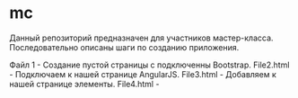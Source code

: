 # mc

Данный репозиторий предназначен для участников мастер-класса. Последовательно описаны шаги по созданию приложения.

Файл 1 - Создание пустой страницы с подключенны Bootstrap.
File2.html - Подключаем к нашей странице AngularJS. 
File3.html - Добавляем к нашей странице элементы.
File4.html - 

